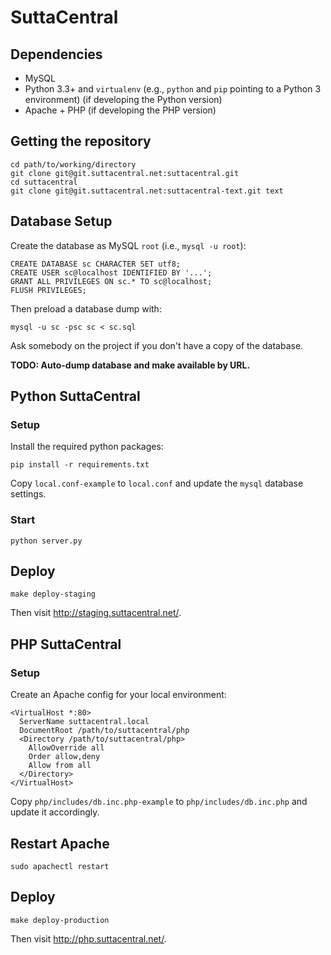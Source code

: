 # SuttaCentral

## Dependencies

- MySQL
- Python 3.3+ and `virtualenv` (e.g., `python` and `pip` pointing to a Python 3 environment) (if developing the Python version)
- Apache + PHP (if developing the PHP version)

## Getting the repository

    cd path/to/working/directory
    git clone git@git.suttacentral.net:suttacentral.git
    cd suttacentral
    git clone git@git.suttacentral.net:suttacentral-text.git text

## Database Setup

Create the database as MySQL `root` (i.e., `mysql -u root`):

    CREATE DATABASE sc CHARACTER SET utf8;
    CREATE USER sc@localhost IDENTIFIED BY '...';
    GRANT ALL PRIVILEGES ON sc.* TO sc@localhost;
    FLUSH PRIVILEGES;

Then preload a database dump with:

    mysql -u sc -psc sc < sc.sql

Ask somebody on the project if you don't have a copy of the database.

**TODO: Auto-dump database and make available by URL.**

## Python SuttaCentral

### Setup

Install the required python packages:

    pip install -r requirements.txt

Copy `local.conf-example` to `local.conf` and update the `mysql` database settings.

### Start

    python server.py

## Deploy

    make deploy-staging

Then visit <http://staging.suttacentral.net/>.

## PHP SuttaCentral

### Setup

Create an Apache config for your local environment:

    <VirtualHost *:80>
      ServerName suttacentral.local
      DocumentRoot /path/to/suttacentral/php
      <Directory /path/to/suttacentral/php>
        AllowOverride all
        Order allow,deny
        Allow from all
      </Directory>
    </VirtualHost>

Copy `php/includes/db.inc.php-example` to `php/includes/db.inc.php` and update it accordingly.

## Restart Apache

    sudo apachectl restart

## Deploy

    make deploy-production

Then visit <http://php.suttacentral.net/>.
